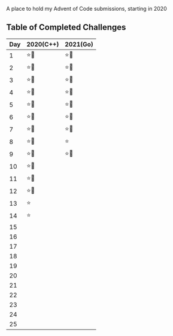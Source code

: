 A place to hold my Advent of Code submissions, starting in 2020

## Table of Completed Challenges

|Day|2020(C++)|2021(Go)|
|---|---------|--------|
|1|:star::star2:|:star::star2:|
|2|:star::star2:|:star::star2:|
|3|:star::star2:|:star::star2:|
|4|:star::star2:|:star::star2:|
|5|:star::star2:|:star::star2:|
|6|:star::star2:|:star::star2:|
|7|:star::star2:|:star::star2:|
|8|:star::star2:|:star:|
|9|:star::star2:|:star::star2:|
|10|:star::star2:||
|11|:star::star2:||
|12|:star::star2:||
|13|:star:||
|14|:star:||
|15|||
|16|||
|17|||
|18|||
|19|||
|20|||
|21|||
|22|||
|23|||
|24|||
|25|||